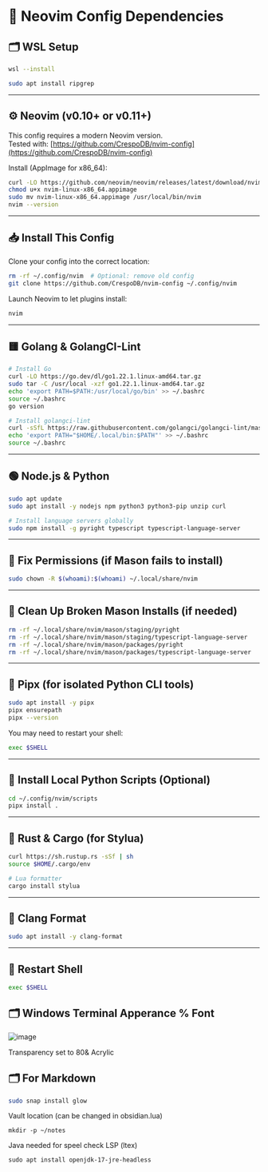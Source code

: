 # 🧱 Neovim Config Dependencies

## 🗂️ WSL Setup

```bash
wsl --install
```
```bash
sudo apt install ripgrep
```
---

## ⚙️ Neovim (v0.10+ or v0.11+)
This config requires a modern Neovim version.  
Tested with: [https://github.com/CrespoDB/nvim-config](https://github.com/CrespoDB/nvim-config)

Install (AppImage for x86_64):

```bash
curl -LO https://github.com/neovim/neovim/releases/latest/download/nvim-linux-x86_64.appimage
chmod u+x nvim-linux-x86_64.appimage
sudo mv nvim-linux-x86_64.appimage /usr/local/bin/nvim
nvim --version
```

---

## 📥 Install This Config

Clone your config into the correct location:

```bash
rm -rf ~/.config/nvim  # Optional: remove old config
git clone https://github.com/CrespoDB/nvim-config ~/.config/nvim
```

Launch Neovim to let plugins install:

```bash
nvim
```

---

## 🟨 Golang & GolangCI-Lint

```bash
# Install Go
curl -LO https://go.dev/dl/go1.22.1.linux-amd64.tar.gz
sudo tar -C /usr/local -xzf go1.22.1.linux-amd64.tar.gz
echo 'export PATH=$PATH:/usr/local/go/bin' >> ~/.bashrc
source ~/.bashrc
go version

# Install golangci-lint
curl -sSfL https://raw.githubusercontent.com/golangci/golangci-lint/master/install.sh | sh -s -- -b ~/.local/bin v1.55.2
echo 'export PATH="$HOME/.local/bin:$PATH"' >> ~/.bashrc
source ~/.bashrc
```

---

## 🟢 Node.js & Python

```bash
sudo apt update
sudo apt install -y nodejs npm python3 python3-pip unzip curl

# Install language servers globally
sudo npm install -g pyright typescript typescript-language-server
```

---

## 🧹 Fix Permissions (if Mason fails to install)

```bash
sudo chown -R $(whoami):$(whoami) ~/.local/share/nvim
```

---

## 🧽 Clean Up Broken Mason Installs (if needed)

```bash
rm -rf ~/.local/share/nvim/mason/staging/pyright
rm -rf ~/.local/share/nvim/mason/staging/typescript-language-server
rm -rf ~/.local/share/nvim/mason/packages/pyright
rm -rf ~/.local/share/nvim/mason/packages/typescript-language-server
```

---

## 🐍 Pipx (for isolated Python CLI tools)

```bash
sudo apt install -y pipx
pipx ensurepath
pipx --version
```

You may need to restart your shell:

```bash
exec $SHELL
```

---

## 🔧 Install Local Python Scripts (Optional)

```bash
cd ~/.config/nvim/scripts
pipx install .
```

---

## 🦀 Rust & Cargo (for Stylua)

```bash
curl https://sh.rustup.rs -sSf | sh
source $HOME/.cargo/env

# Lua formatter
cargo install stylua
```

---

## 🧼 Clang Format

```bash
sudo apt install -y clang-format
```

---

## 🔁 Restart Shell

```bash
exec $SHELL
```

## 🗂️ Windows Terminal Apperance % Font

![image](https://github.com/user-attachments/assets/6ec02e64-08a0-42ab-a0f6-b060e311cb6e)

Transparency set to 80& Acrylic

## 🗂️ For Markdown

```bash
sudo snap install glow
```

Vault location (can  be changed in obsidian.lua)
```
mkdir -p ~/notes
```

Java needed for speel check LSP (ltex)

```
sudo apt install openjdk-17-jre-headless
```

